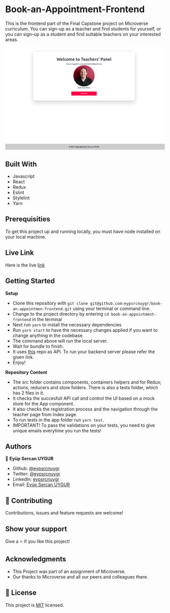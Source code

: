 # Book-an-Appointment-Frontend

This is the frontend part of the Final Capstone project on Microverse curriculum. You can sign-up as a teacher and find students for yourself, or you can sign-up as a student and find suitable teachers on your interested areas.

![screenshot](./public/capstoneScreenshot.png)<br>

## Built With

- Javascript
- React
- Redux
- Eslint
- Stylelint
- Yarn

## Prerequisities

To get this project up and running locally, you must have node installed on your local machine.

## Live Link

Here is the live [link](https://book-an-appointment-frontend.herokuapp.com/)

## Getting Started

**Setup**

- Clone this repository with ```git clone git@github.com:eypsrcnuygr/book-an-appointmen-frontend.git``` using your terminal or command line.<br>
- Change to the project directory by entering ```cd book-an-appointment-frontend``` in the terminal<br>
- Next run ```yarn``` to install the necessary dependencies<br>
- Run ```yarn start``` to have the necessary changes applied if you want to change anything in the codebase.<br>
- The command above will run the local server.<br>
- Wait for bundle to finish.<br>
- It uses [this](https://github.com/eypsrcnuygr/book-an-appointment-backend) repo as API. To run your backend server please refer the given link.
- Enjoy!<br>

**Repository Content**

- The src folder contains components, containers helpers and for Redux; actions, reducers and store folders. There is also a tests folder, which has 2 files in it.
- It checks the succesfull API call and control the UI based on a mock store for the App component.
- It also checks the registration process and the navigation through the teacher page from Index page.
- To run tests in the app folder run ```yarn test```.
- IMPORTANT! To pass the validations on your tests, you need to give unique emails everytime you run the tests!

## Authors

👤 **Eyüp Sercan UYGUR**

-   Github: [@eypsrcnuygr](https://github.com/eypsrcnuygr)
-   Twitter: [@eypsrcnuygr](https://twitter.com/eypsrcnuygr)
-   LinkedIn: [eypsrcnuygr](https://www.linkedin.com/in/eypsrcnuygr/)
-   Email: [Eyüp Sercan UYGUR](sercanuygur@gmail.com)


## 🤝 Contributing

Contributions, issues and feature requests are welcome!

## Show your support

Give a ⭐️ if you like this project!

## Acknowledgments

-   This Project was part of an assignment of Microverse.
-   Our thanks to Microverse and all our peers and colleagues there.

## 📝 License

This project is [MIT](https://github.com/git/git-scm.com/blob/master/MIT-LICENSE.txt) licensed.
